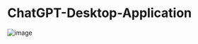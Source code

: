 # ChatGPT-Desktop-Application

![image](https://user-images.githubusercontent.com/77151276/218312829-08bc9cd7-8998-4e1b-8040-b9d21d5cbd3e.png)
